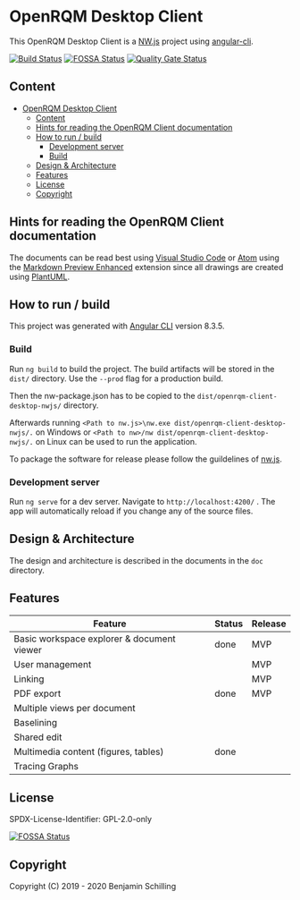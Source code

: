 # OpenRQM Desktop Client

This OpenRQM Desktop Client is a [NW.js](https://nwjs.io/) project using [angular-cli](https://cli.angular.io/).

[![Build Status](https://dev.azure.com/OpenRQM/OpenRQM/_apis/build/status/openrqm.openrqm-client-desktop-nwjs?branchName=development)](https://dev.azure.com/OpenRQM/OpenRQM/_build/latest?definitionId=4&branchName=development)  [![FOSSA Status](https://app.fossa.io/api/projects/git%2Bgithub.com%2Fopenrqm%2Fopenrqm-client-desktop-nwjs.svg?type=shield)](https://app.fossa.io/projects/git%2Bgithub.com%2Fopenrqm%2Fopenrqm-client-desktop-nwjs?ref=badge_shield) [![Quality Gate Status](https://sonarcloud.io/api/project_badges/measure?project=openrqm_openrqm-client-desktop-nwjs&metric=alert_status)](https://sonarcloud.io/dashboard?id=openrqm_openrqm-client-desktop-nwjs)

## Content

* [OpenRQM Desktop Client](#openrqm-desktop-client)
  + [Content](#content)
  + [Hints for reading the OpenRQM Client documentation](#hints-for-reading-the-openrqm-client-documentation)
  + [How to run / build](#how-to-run--build)
    - [Development server](#development-server)
    - [Build](#build)
  + [Design & Architecture](#design--architecture)
  + [Features](#features)
  + [License](#license)
  + [Copyright](#copyright)

## Hints for reading the OpenRQM Client documentation

The documents can be read best using [Visual Studio Code](https://code.visualstudio.com/) or [Atom](https://atom.io/) using the [Markdown Preview Enhanced](https://shd101wyy.github.io/markdown-preview-enhanced/#/) extension since all drawings are created using [PlantUML](http://plantuml.com/).

## How to run / build

This project was generated with [Angular CLI](https://github.com/angular/angular-cli) version 8.3.5.

### Build

Run `ng build` to build the project. The build artifacts will be stored in the `dist/` directory. Use the `--prod` flag for a production build.

Then the nw-package.json has to be copied to the `dist/openrqm-client-desktop-nwjs/` directory.
 
Afterwards running `<Path to nw.js>\nw.exe dist/openrqm-client-desktop-nwjs/.` on Windows or `<Path to nw>/nw dist/openrqm-client-desktop-nwjs/.` on Linux can be used to run the application.

To package the software for release please follow the guildelines of [nw.js](http://docs.nwjs.io/en/latest/For%20Users/Package%20and%20Distribute/).

### Development server

Run `ng serve` for a dev server. Navigate to `http://localhost:4200/` . The app will automatically reload if you change any of the source files.

## Design & Architecture

The design and architecture is described in the documents in the `doc` directory.

## Features

| Feature                                    | Status  | Release |
| ------------------------------------------ | ------- | ------- |
| Basic workspace explorer & document viewer | done    | MVP     |
| User management                            |         | MVP     |
| Linking                                    |         | MVP     |
| PDF export                                 | done    | MVP     |
| Multiple views per document                |         |         |
| Baselining                                 |         |         |
| Shared edit                                |         |         |
| Multimedia content (figures, tables)       | done    |         |
| Tracing Graphs                             |         |         |

## License

SPDX-License-Identifier: GPL-2.0-only

[![FOSSA Status](https://app.fossa.io/api/projects/git%2Bgithub.com%2Fopenrqm%2Fopenrqm-client-desktop-nwjs.svg?type=large)](https://app.fossa.io/projects/git%2Bgithub.com%2Fopenrqm%2Fopenrqm-client-desktop-nwjs?ref=badge_large)

## Copyright

Copyright (C) 2019 - 2020 Benjamin Schilling

